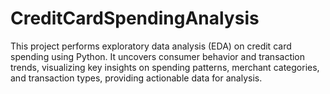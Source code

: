 # CreditCardSpendingAnalysis
This project performs exploratory data analysis (EDA) on credit card spending using Python. It uncovers consumer behavior and transaction trends, visualizing key insights on spending patterns, merchant categories, and transaction types, providing actionable data for analysis.
